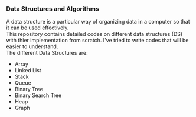 ### Data Structures and Algorithms

A data structure is a particular way of organizing data in a computer so that it can be used effectively.<br />
This repository contains detailed codes on different data structures (DS) with thier implementation from scratch. I've tried to write codes that will be easier to understand.<br />
The different Data Structures are:
* Array
* Linked List
* Stack
* Queue
* Binary Tree
* Binary Search Tree
* Heap
* Graph
